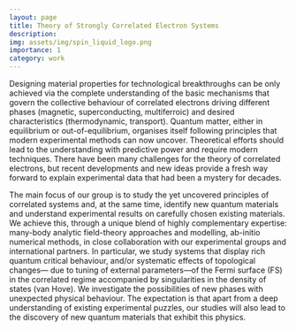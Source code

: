 ```yaml
---
layout: page
title: Theory of Strongly Correlated Electron Systems
description: 
img: assets/img/spin_liquid_logo.png
importance: 1
category: work
---
```

Designing material properties for technological breakthroughs can be only achieved via the complete understanding of the basic mechanisms that govern the collective behaviour of correlated electrons driving different phases (magnetic, superconducting, multiferroic) and desired characteristics (thermodynamic, transport). Quantum matter, either in equilibrium or out-of-equilibrium, organises itself following principles that modern experimental methods can now uncover. Theoretical efforts should lead to the understanding with predictive power and require modern techniques. There have been many challenges for the theory of correlated electrons, but recent developments and new ideas provide a fresh way forward to explain experimental data that had been a mystery for decades.

The main focus of our group is to study the yet uncovered principles of correlated systems and, at the same time, identify new quantum materials and understand experimental results on carefully chosen existing materials. We achieve this, through a unique blend of highly complementary expertise: many-body analytic field-theory approaches and modelling, ab-initio numerical methods, in close collaboration with our experimental groups and international partners. In particular, we study systems that display rich quantum critical behaviour, and/or systematic effects of topological changes— due to tuning of external parameters—of the Fermi surface (FS) in the correlated regime accompanied by singularities in the density of states (van Hove). We investigate the possibilities of new phases with unexpected physical behaviour. The expectation is that apart from a deep understanding of existing experimental puzzles, our studies will also lead to the discovery of new quantum materials that exhibit this physics.
